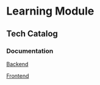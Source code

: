 # Learning Module

## Tech Catalog

### Documentation

[Backend](./BACKEND/README.md)

[Frontend](./FRONTEND/README.md)

